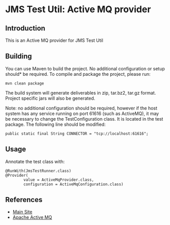JMS Test Util: Active MQ provider
============

Introduction
----

This is an Active MQ provider for  JMS Test Util


Building
----

You can use Maven to build the project. No additional configuration or setup
should* be required. To compile and package the project, please run:

```
mvn clean package
```

The build system will generate deliverables in zip, tar.bz2, tar.gz format.
Project specific jars will also be generated.

Note: no additional configuration should be required, however if the host system
has any service running on port 61616 (such as ActiveMQ), it may be necessary to
change the TestConfiguration class. It is located
 in the test package. The following line should be modified:

```
public static final String CONNECTOR = "tcp://localhost:61616";
```


Usage
----

Annotate the test class with:

```
@RunWith(JmsTestRunner.class)
@Provider(
        value = ActiveMqProvider.class,
        configuration = ActiveMqConfiguration.class)
```

References
----

* [Main Site](http://orpiske.net/)
* [Apache Active MQ](http://activemq.apache.org/)

